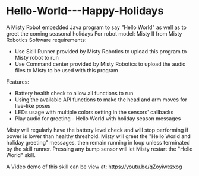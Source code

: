 # Hello-World---Happy-Holidays
A Misty Robot embedded Java program to say "Hello World" as well as to greet the coming seasonal holidays
For robot model: Misty II from Misty Robotics
Software requirements: 
  - Use Skill Runner provided by Misty Robotics to upload this program to Misty robot to run
  - Use Command center provided by Misty Robotics to upload the audio files to Misty to be used with this program

Features:
 - Battery health check to allow all functions to run
 - Using the available API functions to make the head and arm moves for 
   live-like poses
 - LEDs usage with multiple colors setting in the sensors' callbacks
 - Play audio for greeting - Hello World with holiday season messages
 
 Misty will regularly have the battery level check and will stop performing if power is lower than healthy threshold.
 Misty will greet the "Hello World and holiday greeting" messages, then remain running in loop unless terminated by the skill
 runner.  Pressing any bump sensor will let Misty restart the "Hello World" skill.
 
 A Video demo of this skill can be view at: https://youtu.be/qZoyiwezxog
 
